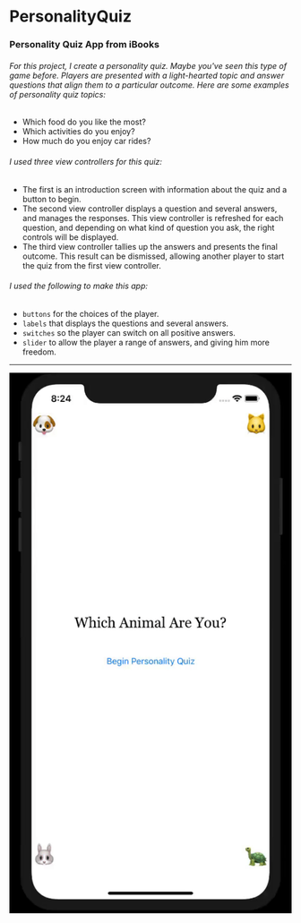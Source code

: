 # PersonalityQuiz

### Personality Quiz App from iBooks

###### For this project, I create a personality quiz. Maybe you've seen this type of game before. Players are presented with a light-hearted topic and answer questions that align them to a particular outcome. Here are some examples of personality quiz topics:

+ Which food do you like the most?
+ Which activities do you enjoy?
+ How much do you enjoy car rides?

###### I used three view controllers for this quiz:

+ The first is an introduction screen with information about the quiz and a button to begin.
+ The second view controller displays a question and several answers, and manages the responses. This view controller is refreshed for each question, and depending on what kind of question you ask, the right controls will be displayed.
+ The third view controller tallies up the answers and presents the final outcome. This result can be dismissed, allowing another player to start the quiz from the first view controller.

###### I used the following to make this app:

+ `buttons` for the choices of the player. 
+ `labels` that displays the questions and several answers.
+ `switches` so the player can switch on all positive answers.
+ `slider` to allow the player a range of answers, and giving him more freedom.

---
![](GIF/PersonalityQuiz.gif)